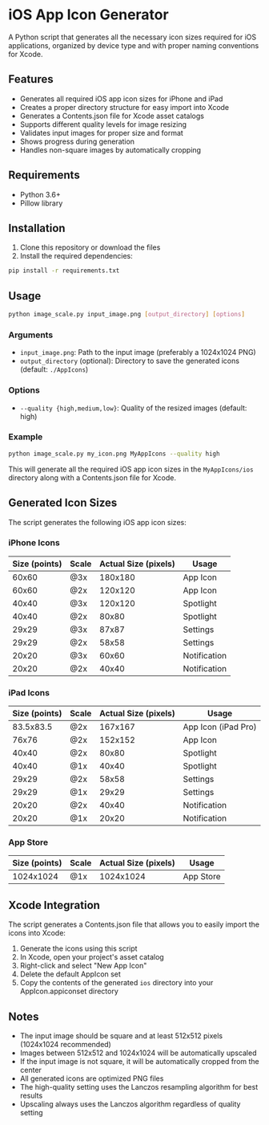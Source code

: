 # iOS App Icon Generator

A Python script that generates all the necessary icon sizes required for iOS applications, organized by device type and with proper naming conventions for Xcode.

## Features

- Generates all required iOS app icon sizes for iPhone and iPad
- Creates a proper directory structure for easy import into Xcode
- Generates a Contents.json file for Xcode asset catalogs
- Supports different quality levels for image resizing
- Validates input images for proper size and format
- Shows progress during generation
- Handles non-square images by automatically cropping

## Requirements

- Python 3.6+
- Pillow library

## Installation

1. Clone this repository or download the files
2. Install the required dependencies:

```bash
pip install -r requirements.txt
```

## Usage

```bash
python image_scale.py input_image.png [output_directory] [options]
```

### Arguments

- `input_image.png`: Path to the input image (preferably a 1024x1024 PNG)
- `output_directory` (optional): Directory to save the generated icons (default: `./AppIcons`)

### Options

- `--quality {high,medium,low}`: Quality of the resized images (default: high)

### Example

```bash
python image_scale.py my_icon.png MyAppIcons --quality high
```

This will generate all the required iOS app icon sizes in the `MyAppIcons/ios` directory along with a Contents.json file for Xcode.

## Generated Icon Sizes

The script generates the following iOS app icon sizes:

### iPhone Icons

| Size (points) | Scale | Actual Size (pixels) | Usage |
|--------------|-------|----------------------|-------|
| 60x60 | @3x | 180x180 | App Icon |
| 60x60 | @2x | 120x120 | App Icon |
| 40x40 | @3x | 120x120 | Spotlight |
| 40x40 | @2x | 80x80 | Spotlight |
| 29x29 | @3x | 87x87 | Settings |
| 29x29 | @2x | 58x58 | Settings |
| 20x20 | @3x | 60x60 | Notification |
| 20x20 | @2x | 40x40 | Notification |

### iPad Icons

| Size (points) | Scale | Actual Size (pixels) | Usage |
|--------------|-------|----------------------|-------|
| 83.5x83.5 | @2x | 167x167 | App Icon (iPad Pro) |
| 76x76 | @2x | 152x152 | App Icon |
| 40x40 | @2x | 80x80 | Spotlight |
| 40x40 | @1x | 40x40 | Spotlight |
| 29x29 | @2x | 58x58 | Settings |
| 29x29 | @1x | 29x29 | Settings |
| 20x20 | @2x | 40x40 | Notification |
| 20x20 | @1x | 20x20 | Notification |

### App Store

| Size (points) | Scale | Actual Size (pixels) | Usage |
|--------------|-------|----------------------|-------|
| 1024x1024 | @1x | 1024x1024 | App Store |

## Xcode Integration

The script generates a Contents.json file that allows you to easily import the icons into Xcode:

1. Generate the icons using this script
2. In Xcode, open your project's asset catalog
3. Right-click and select "New App Icon"
4. Delete the default AppIcon set
5. Copy the contents of the generated `ios` directory into your AppIcon.appiconset directory

## Notes

- The input image should be square and at least 512x512 pixels (1024x1024 recommended)
- Images between 512x512 and 1024x1024 will be automatically upscaled
- If the input image is not square, it will be automatically cropped from the center
- All generated icons are optimized PNG files
- The high-quality setting uses the Lanczos resampling algorithm for best results
- Upscaling always uses the Lanczos algorithm regardless of quality setting
